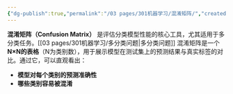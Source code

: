 ```yaml
---
{"dg-publish":true,"permalink":"/03 pages/301机器学习/混淆矩阵/","created":"2025-02-26T14:35:46.028+08:00","updated":"2025-03-04T14:46:57.528+08:00"}
---
```


**混淆矩阵（Confusion Matrix）** 是评估分类模型性能的核心工具，尤其适用于多分类任务。[[03 pages/301机器学习/多分类问题\|多分类问题]]
混淆矩阵是一个**N×N的表格**（N为类别数），用于展示模型在测试集上的预测结果与真实标签的对比。通过它，可以直观看出：
- **模型对每个类别的预测准确性**
- **哪些类别容易被混淆**